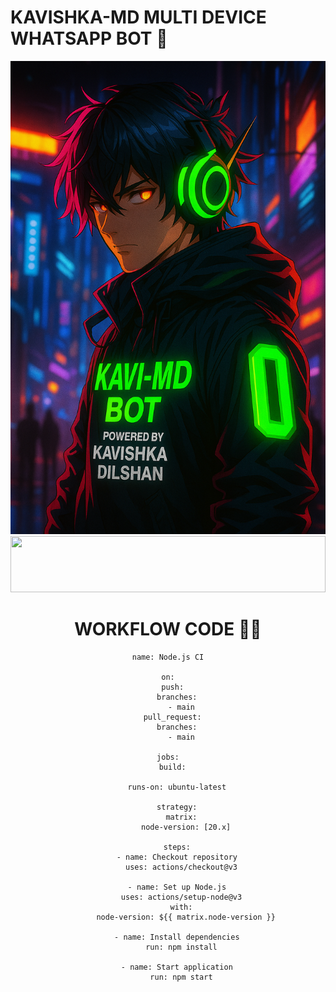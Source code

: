 # KAVISHKA-MD MULTI DEVICE WHATSAPP BOT 🍃
<div align="center">

 
 <img src="https://raw.githubusercontent.com/Cyber-kavi/BOT-DP/refs/heads/main/cyber%20kavi.png">



 <img src="https://i.imgur.com/dBaSKWF.gif" height="90" width="100%">


# WORKFLOW CODE 👨‍💻
```
name: Node.js CI

on:
  push:
    branches:
      - main
  pull_request:
    branches:
      - main

jobs:
  build:

    runs-on: ubuntu-latest

    strategy:
      matrix:
        node-version: [20.x]

    steps:
    - name: Checkout repository
      uses: actions/checkout@v3

    - name: Set up Node.js
      uses: actions/setup-node@v3
      with:
        node-version: ${{ matrix.node-version }}

    - name: Install dependencies
      run: npm install

    - name: Start application
      run: npm start

